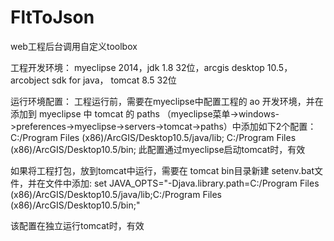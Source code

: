# FltToJson
web工程后台调用自定义toolbox

工程开发环境：
myeclipse 2014，jdk 1.8 32位，arcgis desktop 10.5，arcobject sdk for java， tomcat 8.5 32位

运行环境配置：
工程运行前，需要在myeclipse中配置工程的 ao 开发环境，并在添加到 myeclipse 中 tomcat 的 paths （myeclipse菜单->windows->preferences->myeclipse->servers->tomcat->paths）中添加如下2个配置：
C:/Program Files (x86)/ArcGIS/Desktop10.5/java/lib;
C:/Program Files (x86)/ArcGIS/Desktop10.5/bin;
此配置通过myeclipse启动tomcat时，有效

如果将工程打包，放到tomcat中运行，需要在 tomcat bin目录新建 setenv.bat文件，并在文件中添加:
set JAVA_OPTS="-Djava.library.path=C:/Program Files (x86)/ArcGIS/Desktop10.5/java/lib;C:/Program Files (x86)/ArcGIS/Desktop10.5/bin;"

该配置在独立运行tomcat时，有效


